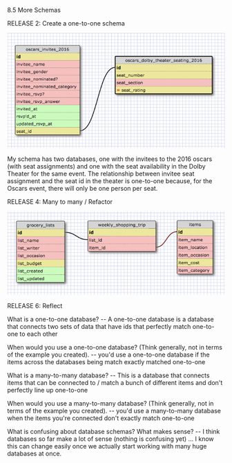 8.5 More Schemas

RELEASE 2: Create a one-to-one schema

![alt_text](imgs/one-to-one.png "One-to-one schema")

My schema has two databases, one with the invitees to the 2016 oscars (with seat assignments) and one with the seat availability in the Dolby Theater for the same event. The relationship between invitee seat assignment and the seat id in the theater is one-to-one because, for the Oscars event, there will only be one person per seat.

RELEASE 4: Many to many / Refactor

![alt_text](imgs/many-to-many.png "Many-to-many schema")

RELEASE 6: Reflect

What is a one-to-one database? -- A one-to-one database is a database that connects two sets of data that have ids that perfectly match one-to-one to each other

When would you use a one-to-one database? (Think generally, not in terms of the example you created). -- you'd use a one-to-one database if the items across the databases being match exactly matched one-to-one

What is a many-to-many database? -- This is a database that connects items that can be connected to / match a bunch of different items and don't perfectly line up one-to-one

When would you use a many-to-many database? (Think generally, not in terms of the example you created). -- you'd use a many-to-many database when the items you're connected don't exactly match one-to-one

What is confusing about database schemas? What makes sense? -- I think databases so far make a lot of sense (nothing is confusing yet) ... I know this can change easily once we actually start working with many huge databases at once.


